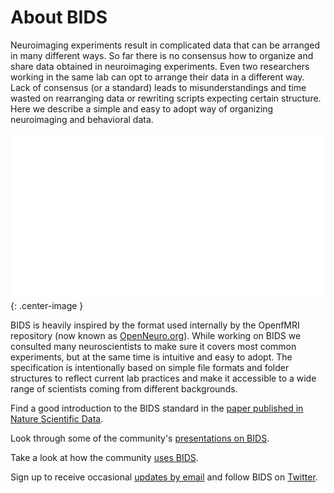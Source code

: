 ---
---

# About BIDS

Neuroimaging experiments result in complicated data that can be arranged in many different ways. So far there is no consensus how to organize and share data obtained in neuroimaging experiments. Even two researchers working in the same lab can opt to arrange their data in a different way. Lack of consensus (or a standard) leads to misunderstandings and time wasted on rearranging data or rewriting scripts expecting certain structure. Here we describe a simple and easy to adopt way of organizing neuroimaging and behavioral data.

![](./assets/img/dicom-reorganization-transparent-white_1000x477.png){: .center-image }

BIDS is heavily inspired by the format used internally by the OpenfMRI repository (now known as [OpenNeuro.org](http://openneuro.org)). While working on BIDS we consulted many neuroscientists to make sure it covers most common experiments, but at the same time is intuitive and easy to adopt. The specification is intentionally based on simple file formats and folder structures to reflect current lab practices and make it accessible to a wide range of scientists coming from different backgrounds.

Find a good introduction to the BIDS standard in the [paper published in Nature Scientific Data](http://www.nature.com/articles/sdata201644).

Look through some of the community's [presentations on BIDS](https://osf.io/yn93h/).

Take a look at how the community [uses BIDS](https://medium.com/stanford-center-for-reproducible-neuroscience/bids-usage-survey-results-72637ff039c4).

Sign up to receive occasional [updates by email](https://docs.google.com/forms/d/1ZLi5qRTuX11KGK7qIidSdZvznFoXAqr2wh6003okv-0/edit) and follow BIDS on [Twitter](https://twitter.com/BIDSstandard?ref_src=twsrc%5Etfw).
